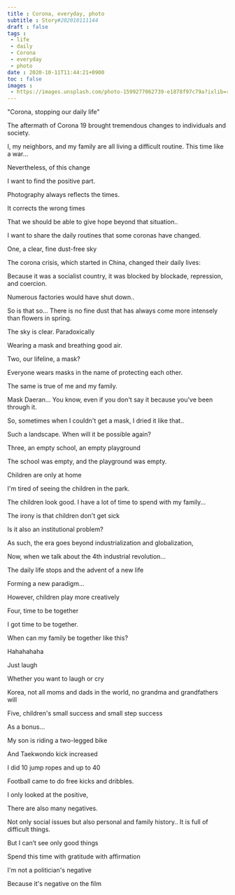 ```yaml
---
title : Corona, everyday, photo
subtitle : Story#202010111144
draft : false
tags :
 - life
 - daily
 - Corona
 - everyday
 - photo
date : 2020-10-11T11:44:21+0900
toc : false
images : 
 - https://images.unsplash.com/photo-1599277062739-e1878f97c79a?ixlib=rb-1.2.1&q=80&fm=jpg&crop=entropy&cs=tinysrgb&w=1080&fit=max&ixid=eyJhcHBfaWQiOjE1NTU0OX0
---
```

"Corona, stopping our daily life"  

The aftermath of Corona 19 brought tremendous changes to individuals and society.  

I, my neighbors, and my family are all living a difficult routine. This time like a war...  

Nevertheless, of this change  

I want to find the positive part.  

Photography always reflects the times.  

It corrects the wrong times  

That we should be able to give hope beyond that situation..  

I want to share the daily routines that some coronas have changed.  

One, a clear, fine dust-free sky  

The corona crisis, which started in China, changed their daily lives:  

Because it was a socialist country, it was blocked by blockade, repression, and coercion.  

Numerous factories would have shut down..  

So is that so... There is no fine dust that has always come more intensely than flowers in spring.  

The sky is clear. Paradoxically  

Wearing a mask and breathing good air.  

Two, our lifeline, a mask?  

Everyone wears masks in the name of protecting each other.  

The same is true of me and my family.  

Mask Daeran... You know, even if you don't say it because you've been through it.  

So, sometimes when I couldn't get a mask, I dried it like that..  

Such a landscape. When will it be possible again?  

Three, an empty school, an empty playground  

The school was empty, and the playground was empty.  

Children are only at home  

I'm tired of seeing the children in the park.  

The children look good. I have a lot of time to spend with my family...  

The irony is that children don't get sick  

Is it also an institutional problem?  

As such, the era goes beyond industrialization and globalization,  

Now, when we talk about the 4th industrial revolution...  

The daily life stops and the advent of a new life  

Forming a new paradigm...  

However, children play more creatively  

Four, time to be together  

I got time to be together.  

When can my family be together like this?  

Hahahahaha  

Just laugh  

Whether you want to laugh or cry  

Korea, not all moms and dads in the world, no grandma and grandfathers will  

Five, children's small success and small step success  

As a bonus...  

My son is riding a two-legged bike  

And Taekwondo kick increased  

I did 10 jump ropes and up to 40  

Football came to do free kicks and dribbles.  

I only looked at the positive,  

There are also many negatives.  

Not only social issues but also personal and family history.. It is full of difficult things.  

But I can’t see only good things  

Spend this time with gratitude with affirmation  

I'm not a politician's negative  

Because it's negative on the film  